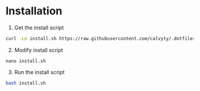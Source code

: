 # Installation

1. Get the install script

```sh
curl -Lo install.sh https://raw.githubusercontent.com/calvyty/.dotfiles/main/install.sh
```

2. Modify install script

```
nano install.sh
```

3. Run the install script

```sh
bash install.sh
```

